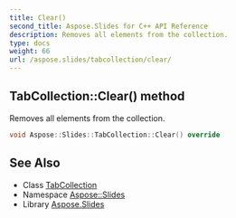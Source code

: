 ```yaml
---
title: Clear()
second_title: Aspose.Slides for C++ API Reference
description: Removes all elements from the collection.
type: docs
weight: 66
url: /aspose.slides/tabcollection/clear/
---
```

## TabCollection::Clear() method


Removes all elements from the collection.

```cpp
void Aspose::Slides::TabCollection::Clear() override
```

## See Also

* Class [TabCollection](../)
* Namespace [Aspose::Slides](../../)
* Library [Aspose.Slides](../../../)